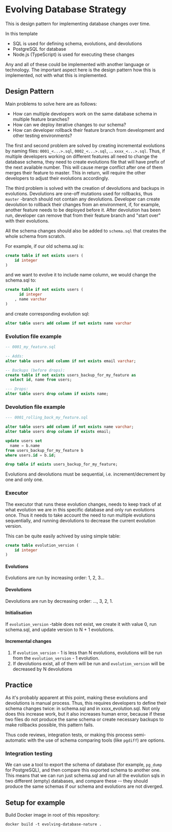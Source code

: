 # Evolving Database Strategy

This is design pattern for implementing database changes over time.

In this template

- SQL is used for defining schema, evolutions, and devolutions
- PostgreSQL for database
- Node.js (TypeScript) is used for executing these changes

Any and all of these could be implemented with another language or technology. The important aspect here is the design pattern how this is implemented, not with what this is implemented.

## Design Pattern

Main problems to solve here are as follows:

- How can multiple developers work on the same database schema in multiple feature branches?
- How can we deploy iterative changes to our schema?
- How can developer rollback their feature branch from development and other testing environments?

The first and second problem are solved by creating incremental evolutions by naming files: `0001_<...>.sql`, `0002_<...>.sql`, ... `xxxx_<...>.sql`. Thus, if multiple developers working on different features all need to change the database schema, they need to create evolutions file that will have prefix of the next available number. This will cause merge conflict after one of them merges their feature to master. This in return, will require the other developers to adjust their evolutions accordingly.

The third problem is solved with the creation of devolutions and backups in evolutions. Devolutions are one-off mutations used for rollbacks, thus `master` -branch should not contain any devolutions. Developer can create devolution to rollback their changes from an environment, if, for example, another feature needs to be deployed before it. After devolution has been run, developer can remove that from their feature branch and "start over" with their evolutions.

All the schema changes should also be added to `schema.sql` that creates the whole schema from scratch.

For example, if our old schema.sql is:

```sql
create table if not exists users (
    id integer
)
```

and we want to evolve it to include name column, we would change the schema.sql to:

```sql
create table if not exists users (
      id integer
    , name varchar
)
```

and create corresponding evolution sql:

```sql
alter table users add column if not exists name varchar
```

### Evolution file example

```sql
-- 0001_my_feature.sql

-- Adds:
alter table users add column if not exists email varchar;

-- Backups (before drops):
create table if not exists users_backup_for_my_feature as
  select id, name from users;

--- Drops:
alter table users drop column if exists name;
```

### Devolution file example

```sql
--- 0001_rolling_back_my_feature.sql

alter table users add column if not exists name varchar;
alter table users drop column if exists email;

update users set
  name = b.name
from users_backup_for_my_feature b
where users.id = b.id;

drop table if exists users_backup_for_my_feature;
```

Evolutions and devolutions must be sequential, i.e. increment/decrement by one and only one.

### Executor

The executor that runs these evolution changes, needs to keep track of at what evolution we are in this specific database and only run evolutions once. Thus it needs to take account the need to run multiple evolutions sequentially, and running devolutions to decrease the current evolution version.

This can be quite easily achived by using simple table:

```sql
create table evolution_version (
    id integer
)
```

#### Evolutions

Evolutions are run by increasing order: 1, 2, 3...

#### Devolutions

Devolutions are run by decreasing order: ..., 3, 2, 1.

#### Initialisation

If `evolution_version` -table does not exist, we create it with value 0, run schema.sql, and update version to N + 1 evolutions.

#### Incremental changes

1. If `evolution_version` - 1 is less than N evolutions, evolutions will be run from the `evolution_version` - 1 evolution.
2. If devolutions exist, all of them will be run and `evolution_version` will be decreased by N devolutions

## Practice

As it's probably apparent at this point, making these evolutions and devolutions is manual process. Thus, this requires developers to define their schema changes twice: in schema.sql and in xxxx_evolution.sql. Not only does this increase work, but it also increases human error, because if these two files do not produce the same schema or create necessary backups to make rollbacks possible, this pattern fails.

Thus code reviews, integration tests, or making this process semi-automatic with the use of schema comparing tools (like `pgdiff`) are options.

### Integration testing

We can use a tool to export the schema of database (for example, `pg_dump` for PostgreSQL), and then compare this exported schema to another one. This means that we can run just schema.sql and run all the evolution sqls in two different (empty) databases, and compare these -- they should produce the same schemas if our schema and evolutions are not diverged.

## Setup for example

Build Docker image in root of this repository:

```
docker build -t evolving-database-nature .
```
